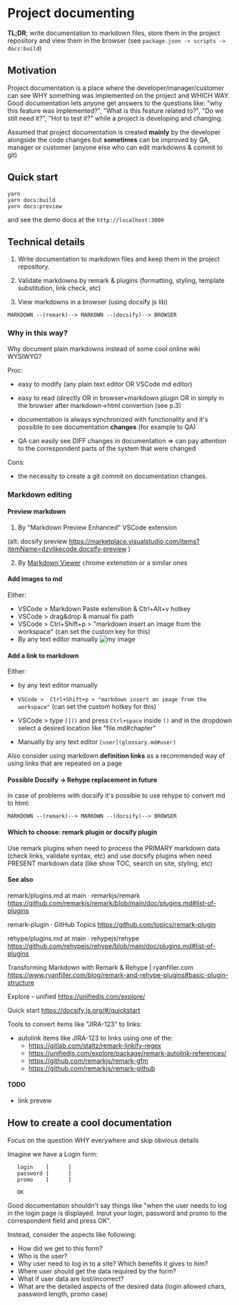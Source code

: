 # Project documenting

****TL;DR****; write documentation to markdown files, store them in the project repository and view them in the browser (see `package.json -> scripts -> docs:build`)

## Motivation

Project documentation is a place where the developer/manager/customer can see WHY something was implemented on the project and WHICH WAY. Good documentation lets anyone get answers to the questions like: "why this feature was implemented?", "What is this feature related to?", "Do we still need it?", "Hot to test it?" while a project is developing and changing.

Assumed that project documentation is created __mainly__ by the developer alongside the code changes but __sometimes__ can be improved by QA, manager or customer (anyone else who can edit markdowns & commit to git)

## Quick start

``` 
yarn 
yarn docs:build
yarn docs:preview
```
and see the demo docs at the `http://localhost:3000`

## Technical details

1. Write documentation to markdown files and keep them in the project repository.

2. Validate markdowns by remark & plugins (formatting, styling, template substitution, link check, etc)

3. View markdowns in a browser (using docsify js lib)

```
MARKDOWN --(remark)--> MARKOWN --(docsify)--> BROWSER
```

### Why in this way?

Why document plain markdowns instead of some cool online wiki WYSIWYG?

Proc:
  - easy to modify (any plain text editor OR VSCode md editor)

  - easy to read (directly OR in browser+markdown plugin OR in simply in the browser after markdown->html convertion (see p.3)

  - documentation is always synchronized with functionality and it's possible to see documentation **changes** (for example to QA)

  - QA can easily see DIFF changes in documentation => can pay attention to the correspondent parts of the system that were changed

Cons:
  - the necessity to create a git commit on documentation changes.



### Markdown editing


#### Preview markdown

1. By "Markdown Preview Enhanced" VSCode extension

(alt: docsify preview https://marketplace.visualstudio.com/items?itemName=dzylikecode.docsify-preview )

2. By [Markdown Viewer](https://chrome.google.com/webstore/detail/markdown-viewer/ckkdlimhmcjmikdlpkmbgfkaikojcbjk) chrome extenstion or a similar ones


#### Add images to md

Either:

* VSCode > Markdown Paste extenstion & Ctrl+Alt+v hotkey
* VSCode > drag&drop & manual fix path
* VSCode > Ctrl+Shift+p > "markdown insert an image from the workspace" (can set the custom key for this)
* By any text editor manually ![my image](myimage.jpg)


#### Add a link to markdown

Either:

* by any text editor manually
* `VSCode >  Ctrl+Shift+p > "markdown insert an image from the workspace"` (can set the custom hotkey for this)
* VSCode > type `[]()` and press `Ctrl+space` inside `()` and in the dropdown select a desired location like "file.md#chapter"

* Manually by any text editor `[user](glossary.md#user)`

Also consider using markdown **definition links** as a recommended way of using links that are repeated on a page


#### Possible Docsify -> Rehype replacement in future


In case of problems with docsify it's possible to use rehype to convert md to html:

    MARKDOWN --(remark)--> MARKOWN --(docsify)--> BROWSER

#### Which to choose: remark plugin or docsify plugin

Use remark plugins when need to process the PRIMARY markdown data (check links, validate syntax, etc) and use docsify plugins when need PRESENT markdown data (like show TOC, search on site, styling, etc)



#### See also


remark/plugins.md at main · remarkjs/remark https://github.com/remarkjs/remark/blob/main/doc/plugins.md#list-of-plugins

remark-plugin · GitHub Topics https://github.com/topics/remark-plugin

rehype/plugins.md at main · rehypejs/rehype https://github.com/rehypejs/rehype/blob/main/doc/plugins.md#list-of-plugins

Transforming Markdown with Remark & Rehype | ryanfiller.com https://www.ryanfiller.com/blog/remark-and-rehype-plugins#basic-plugin-structure

Explore - unified https://unifiedjs.com/explore/

Quick start https://docsify.js.org/#/quickstart


Tools to convert items like "JIRA-123" to links:
 - autolink items like JIRA-123 to links using one of the:
   - https://gitlab.com/staltz/remark-linkify-regex
   - https://unifiedjs.com/explore/package/remark-autolink-references/
   - https://github.com/remarkjs/remark-gfm
   - https://github.com/remarkjs/remark-github


#### TODO
 - link prevew

## How to create a cool documentation

Focus on the question WHY everywhere and skip obvious details

Imagine we have a Login form:

```
   login    [      ]
   password [      ]
   promo    [      ]

   OK
```

Good documentation shouldn't say things like "when the user needs to log in the login page is displayed. Input your login, password and promo to the correspondent field and press OK".


Instead, consider the aspects like following:

* How did we get to this form?
* Who is the user?
* Why user need to log in to a site? Which benefits it gives to him?
* Where user should get the data required by the form?
* What if user data are lost/incorrect?
* What are the detailed aspects of the desired data (login allowed chars, password length, promo case)
